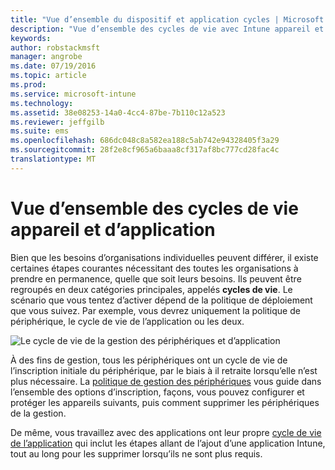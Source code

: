 ```yaml
---
title: "Vue d’ensemble du dispositif et application cycles | Microsoft Intune"
description: "Vue d’ensemble des cycles de vie avec Intune appareil et d’application."
keywords: 
author: robstackmsft
manager: angrobe
ms.date: 07/19/2016
ms.topic: article
ms.prod: 
ms.service: microsoft-intune
ms.technology: 
ms.assetid: 38e08253-14a0-4cc4-87be-7b110c12a523
ms.reviewer: jeffgilb
ms.suite: ems
ms.openlocfilehash: 686dc048c8a582ea188c5ab742e94328405f3a29
ms.sourcegitcommit: 28f2e8cf965a6baaa8cf317af8bc777cd28fac4c
translationtype: MT
---
```

# Vue d’ensemble des cycles de vie appareil et d’application

Bien que les besoins d’organisations individuelles peuvent différer, il existe certaines étapes courantes nécessitant des toutes les organisations à prendre en permanence, quelle que soit leurs besoins. Ils peuvent être regroupés en deux catégories principales, appelés **cycles de vie**. Le scénario que vous tentez d’activer dépend de la politique de déploiement que vous suivez. Par exemple, vous devrez uniquement la politique de périphérique, le cycle de vie de l’application ou les deux.

![Le cycle de vie de la gestion des périphériques et d’application](./media/device-app-lifecycle.png "mobile device and app lifecycles")

À des fins de gestion, tous les périphériques ont un cycle de vie de l’inscription initiale du périphérique, par le biais à il retraite lorsqu’elle n’est plus nécessaire. La [politique de gestion des périphériques](overview-of-device-lifecycle-in-microsoft-intune.md) vous guide dans l’ensemble des options d’inscription, façons, vous pouvez configurer et protéger les appareils suivants, puis comment supprimer les périphériques de la gestion.

De même, vous travaillez avec des applications ont leur propre [cycle de vie de l’application](overview-of-app-lifecycle-in-microsoft-intune.md) qui inclut les étapes allant de l’ajout d’une application Intune, tout au long pour les supprimer lorsqu’ils ne sont plus requis.
